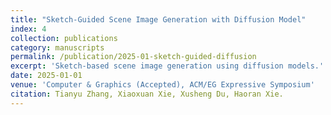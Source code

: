 ```yaml
---
title: "Sketch-Guided Scene Image Generation with Diffusion Model"
index: 4
collection: publications
category: manuscripts
permalink: /publication/2025-01-sketch-guided-diffusion
excerpt: 'Sketch-based scene image generation using diffusion models.'
date: 2025-01-01
venue: 'Computer & Graphics (Accepted), ACM/EG Expressive Symposium'
citation: Tianyu Zhang, Xiaoxuan Xie, Xusheng Du, Haoran Xie.
---
```


